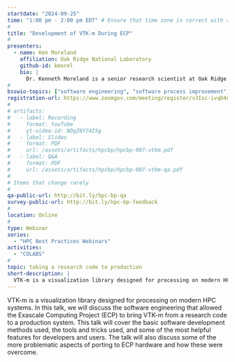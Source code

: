```yaml
---
startdate: "2024-09-25"
time: "1:00 pm - 2:00 pm EDT" # Ensure that time zone is correct with respect to standard/daylight time
#
title: "Development of VTK-m During ECP"
#
presenters:
  - name: Ken Moreland
    affiliation: Oak Ridge National Laboratory
    github-id: kmorel
    bio: |
      Dr. Kenneth Moreland is a senior research scientist at Oak Ridge National Laboratory. He received BS degrees in computer science and in electrical engineering from the New Mexico Institute of Mining and Technology in 1997. He received MS and Ph.D. degrees in computer science from the University of New Mexico in 2000 and 2004, respectively. Dr. Moreland specializes in large-scale visualization and graphics and plays an active role in the development of several HPC products including ParaView, VTK, IceT, Catalyst, and VTK-m. His current interests include the design and development of visualization algorithms and systems to run on multi-core, many-core, and future-generation computer hardware.
#
bsswio-topics: ["software engineering", "software process improvement", "performance portability", "software sustainability", "online learning"]
registration-url: https://www.zoomgov.com/meeting/register/vJIsc-ivqD4oGPQPCTRqcJUhOcAEBUnjEes
#
# artifacts:
#   - label: Recording
#     format: YouTube
#     yt-video-id: NDgZ8Y74ISg
#   - label: Slides
#     format: PDF
#     url: /assets/artifacts/hpcbp/hpcbp-087-vtkm.pdf
#   - label: Q&A
#     format: PDF
#     url: /assets/artifacts/hpcbp/hpcbp-087-vtkm-qa.pdf
#
# Items that change rarely
#
qa-public-url: http://bit.ly/hpc-bp-qa
survey-public-url: http://bit.ly/hpc-bp-feedback
#
location: Online
#
type: Webinar
series:
  - "HPC Best Practices Webinars"
activities:
  - "COLABS"
#
topic: taking a research code to production
short-description: |
  VTK-m is a visualization library designed for processing on modern HPC systems. In this talk, we will discuss the software engineering that allowed the Exascale Computing Project (ECP) to bring VTK-m from a research code to a production system.
---
```

VTK-m is a visualization library designed for processing on modern HPC systems. In this talk, we will discuss the software engineering that allowed the Exascale Computing Project (ECP) to bring VTK-m from a research code to a production system. This talk will cover the basic software development methods used, the tools and tricks used, and some of the most helpful features for developers and users. The talk will also discuss some of the more problematic aspects of porting to ECP hardware and how these were overcome.
